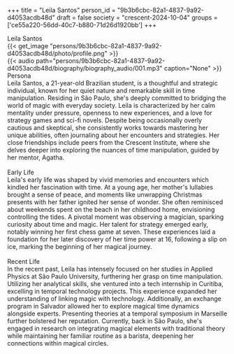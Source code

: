 +++
title = "Leila Santos"
person_id = "9b3b6cbc-82a1-4837-9a92-d4053acdb48d"
draft = false
society = "crescent-2024-10-04"
groups = ['ce55a220-56dd-40c7-b880-71d26d1920bb']
+++
<script>
(function() {
    const personId = "9b3b6cbc-82a1-4837-9a92-d4053acdb48d";
    const societyId = "crescent-2024-10-04";

    // Set the selected person and society in localStorage
    localStorage.setItem('selectedPerson', personId);
    localStorage.setItem('selectedSociety', societyId);

    // Automatically set the dropdowns based on this person's data
    const societySelect = document.getElementById('society-select');
    const personSelect = document.getElementById('person-select');

    if (societySelect) {
    societySelect.value = societyId;
    }
    if (personSelect) {
    personSelect.value = personId;
    }
})();
</script><div class="h1_1_right">Leila Santos</div>{{< get_image "persons/9b3b6cbc-82a1-4837-9a92-d4053acdb48d/photo/profile.png" >}}
<br>
{{< audio
    path="persons/9b3b6cbc-82a1-4837-9a92-d4053acdb48d/biography/biography_audio/001.mp3" 
    caption="None"
>}}
<br>
<div class="h2">Persona</div><div class="plain">Leila Santos, a 21-year-old Brazilian student, is a thoughtful and strategic individual, known for her quiet nature and remarkable skill in time manipulation. Residing in São Paulo, she's deeply committed to bridging the world of magic with everyday society. Leila is characterized by her calm mentality under pressure, openness to new experiences, and a love for strategy games and sci-fi novels. Despite being occasionally overly cautious and skeptical, she consistently works towards mastering her unique abilities, often journaling about her encounters and strategies. Her close friendships include peers from the Crescent Institute, where she delves deeper into exploring the nuances of time manipulation, guided by her mentor, Agatha.</div><br>
<div class="h2">Early Life</div><div class="plain">Leila's early life was shaped by vivid memories and encounters which kindled her fascination with time. At a young age, her mother's lullabies brought a sense of peace, and moments like unwrapping Christmas presents with her father ignited her sense of wonder. She often reminisced about weekends spent on the beach in her childhood home, envisioning controlling the tides. A pivotal moment was observing a magician, sparking curiosity about time and magic. Her talent for strategy emerged early, notably winning her first chess game at seven. These experiences laid a foundation for her later discovery of her time power at 16, following a slip on ice, marking the beginning of her magical journey.</div><br>
<div class="h2">Recent Life</div><div class="plain">In the recent past, Leila has intensely focused on her studies in Applied Physics at São Paulo University, furthering her grasp on time manipulation. Utilizing her analytical skills, she ventured into a tech internship in Curitiba, excelling in temporal technology projects. This experience expanded her understanding of linking magic with technology. Additionally, an exchange program in Salvador allowed her to explore magical time dynamics alongside experts. Presenting theories at a temporal symposium in Marseille further bolstered her reputation. Currently, back in São Paulo, she's engaged in research on integrating magical elements with traditional theory while maintaining her familiar routine as a barista, deepening her connections within magical circles.</div><br>
